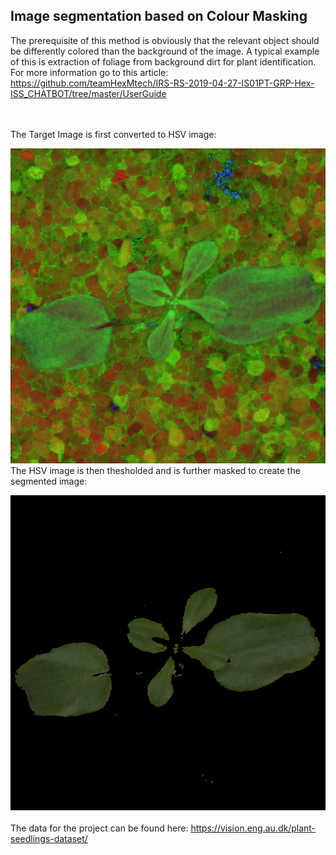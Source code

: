 ## Image segmentation based on Colour Masking



The prerequisite of this method is obviously that the relevant object should be differently colored than the background of the image. A typical example of this is extraction of foliage from background dirt for plant identification.<br/>
For more information go to this article:<br/>
 <Github File Link> <https://github.com/teamHexMtech/IRS-RS-2019-04-27-IS01PT-GRP-Hex-ISS_CHATBOT/tree/master/UserGuide>
 
 <br/>
 <br/>
 The Target Image is first converted to HSV image:<br/>
 
 
 ![HSV Image](https://github.com/RamdasKrishnakumar/Color-Segmentation/blob/master/output%20Images/hsv1.png)
 <br/>
 The HSV image is then thesholded and is further masked to create the segmented image:<br/>
 
 ![Segmented Image](https://github.com/RamdasKrishnakumar/Color-Segmentation/blob/master/output%20Images/green1.png)
<br/>
<br/>
The data for the project can be found here:
https://vision.eng.au.dk/plant-seedlings-dataset/

